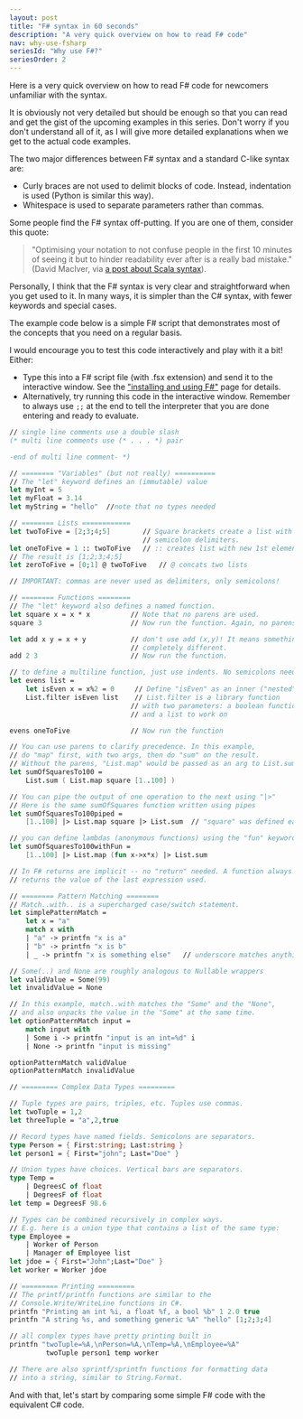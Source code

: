 ```yaml
---
layout: post
title: "F# syntax in 60 seconds"
description: "A very quick overview on how to read F# code"
nav: why-use-fsharp
seriesId: "Why use F#?"
seriesOrder: 2
---
```


Here is a very quick overview on how to read F# code for newcomers unfamiliar with the syntax.

It is obviously not very detailed but should be enough so that you can read and get the gist of the upcoming examples in this series. Don't worry if you don't understand all of it, as I will give more detailed explanations when we get to the actual code examples.

The two major differences between F# syntax and a standard C-like syntax are:

* Curly braces are not used to delimit blocks of code. Instead, indentation is used (Python is similar this way).
* Whitespace is used to separate parameters rather than commas.

Some people find the F# syntax off-putting. If you are one of them, consider this quote:

> "Optimising your notation to not confuse people in the first 10 minutes of seeing it but to hinder readability ever after is a really bad mistake."
> (David MacIver, via [a post about Scala syntax](http://rickyclarkson.blogspot.co.uk/2008/01/in-defence-of-0l-in-scala.html)).

Personally, I think that the F# syntax is very clear and straightforward when you get used to it. In many ways, it is simpler than the C# syntax, with fewer keywords and special cases.

The example code below is a simple F# script that demonstrates most of the concepts that you need on a regular basis.

I would encourage you to test this code interactively and play with it a bit! Either:

* Type this into a F# script file (with .fsx extension) and send it to the interactive window. See the ["installing and using F#"](../installing-and-using/index.md) page for details.
* Alternatively, try running this code in the interactive window. Remember to always use `;;` at the end to tell the interpreter that you are done entering and ready to evaluate.

```fsharp
// single line comments use a double slash
(* multi line comments use (* . . . *) pair

-end of multi line comment- *)

// ======== "Variables" (but not really) ==========
// The "let" keyword defines an (immutable) value
let myInt = 5
let myFloat = 3.14
let myString = "hello"  //note that no types needed

// ======== Lists ============
let twoToFive = [2;3;4;5]        // Square brackets create a list with
                                 // semicolon delimiters.
let oneToFive = 1 :: twoToFive   // :: creates list with new 1st element
// The result is [1;2;3;4;5]
let zeroToFive = [0;1] @ twoToFive   // @ concats two lists

// IMPORTANT: commas are never used as delimiters, only semicolons!

// ======== Functions ========
// The "let" keyword also defines a named function.
let square x = x * x          // Note that no parens are used.
square 3                      // Now run the function. Again, no parens.

let add x y = x + y           // don't use add (x,y)! It means something
                              // completely different.
add 2 3                       // Now run the function.

// to define a multiline function, just use indents. No semicolons needed.
let evens list =
    let isEven x = x%2 = 0     // Define "isEven" as an inner ("nested") function
    List.filter isEven list    // List.filter is a library function
                              // with two parameters: a boolean function
                              // and a list to work on

evens oneToFive               // Now run the function

// You can use parens to clarify precedence. In this example,
// do "map" first, with two args, then do "sum" on the result.
// Without the parens, "List.map" would be passed as an arg to List.sum
let sumOfSquaresTo100 =
    List.sum ( List.map square [1..100] )

// You can pipe the output of one operation to the next using "|>"
// Here is the same sumOfSquares function written using pipes
let sumOfSquaresTo100piped =
    [1..100] |> List.map square |> List.sum  // "square" was defined earlier

// you can define lambdas (anonymous functions) using the "fun" keyword
let sumOfSquaresTo100withFun =
    [1..100] |> List.map (fun x->x*x) |> List.sum

// In F# returns are implicit -- no "return" needed. A function always
// returns the value of the last expression used.

// ======== Pattern Matching ========
// Match..with.. is a supercharged case/switch statement.
let simplePatternMatch =
    let x = "a"
    match x with
    | "a" -> printfn "x is a"
    | "b" -> printfn "x is b"
    | _ -> printfn "x is something else"   // underscore matches anything

// Some(..) and None are roughly analogous to Nullable wrappers
let validValue = Some(99)
let invalidValue = None

// In this example, match..with matches the "Some" and the "None",
// and also unpacks the value in the "Some" at the same time.
let optionPatternMatch input =
    match input with
    | Some i -> printfn "input is an int=%d" i
    | None -> printfn "input is missing"

optionPatternMatch validValue
optionPatternMatch invalidValue

// ========= Complex Data Types =========

// Tuple types are pairs, triples, etc. Tuples use commas.
let twoTuple = 1,2
let threeTuple = "a",2,true

// Record types have named fields. Semicolons are separators.
type Person = { First:string; Last:string }
let person1 = { First="john"; Last="Doe" }

// Union types have choices. Vertical bars are separators.
type Temp =
    | DegreesC of float
    | DegreesF of float
let temp = DegreesF 98.6

// Types can be combined recursively in complex ways.
// E.g. here is a union type that contains a list of the same type:
type Employee =
    | Worker of Person
    | Manager of Employee list
let jdoe = { First="John";Last="Doe" }
let worker = Worker jdoe

// ========= Printing =========
// The printf/printfn functions are similar to the
// Console.Write/WriteLine functions in C#.
printfn "Printing an int %i, a float %f, a bool %b" 1 2.0 true
printfn "A string %s, and something generic %A" "hello" [1;2;3;4]

// all complex types have pretty printing built in
printfn "twoTuple=%A,\nPerson=%A,\nTemp=%A,\nEmployee=%A"
         twoTuple person1 temp worker

// There are also sprintf/sprintfn functions for formatting data
// into a string, similar to String.Format.


```

And with that, let's start by comparing some simple F# code with the equivalent C# code.
